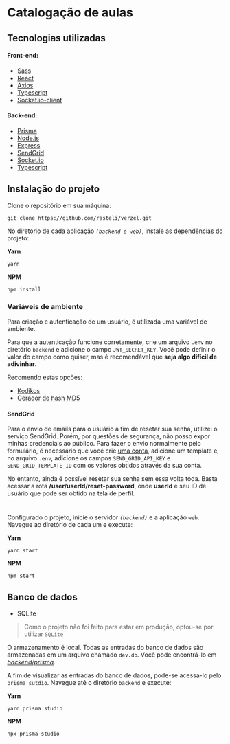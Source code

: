 # Catalogação de aulas

## Tecnologias utilizadas

#### Front-end:

- [Sass](https://sass-lang.com/)
- [React](https://reactjs.org/)
- [Axios](https://axios-http.com/)
- [Typescript](https://www.typescriptlang.org/)
- [Socket.io-client](https://socket.io/)

#### Back-end:

- [Prisma](https://www.prisma.io/)
- [Node.js](https://nodejs.org/en/)
- [Express](https://expressjs.com/)
- [SendGrid](https://sendgrid.com/)
- [Socket.io](https://socket.io/)
- [Typescript](https://www.typescriptlang.org/)

## Instalação do projeto

Clone o repositório em sua máquina:

```
git clone https://github.com/rasteli/verzel.git
```

No diretório de cada aplicação _`(backend e web)`_, instale as dependências do projeto:

**Yarn**

```
yarn
```

**NPM**

```
npm install
```

### Variáveis de ambiente

Para criação e autenticação de um usuário, é utilizada uma variável de ambiente.

Para que a autenticação funcione corretamente, crie um arquivo `.env` no diretório `backend` e adicione o campo `JWT_SECRET_KEY`. Você pode definir o valor do campo como quiser, mas é recomendável que **seja algo difícil de adivinhar**.

Recomendo estas opções:

- [Kodikos](https://kodikos.vercel.app/)
- [Gerador de hash MD5](https://www.md5hashgenerator.com/)

#### SendGrid

Para o envio de emails para o usuário a fim de resetar sua senha, utilizei o serviço SendGrid. Porém, por questões de segurança, não posso expor minhas credenciais ao público. Para fazer o envio normalmente pelo formulário, é necessário que você crie [uma conta](https://signup.sendgrid.com/), adicione um template e, no arquivo `.env`, adicione os campos `SEND_GRID_API_KEY` e `SEND_GRID_TEMPLATE_ID` com os valores obtidos através da sua conta.

No entanto, ainda é possível resetar sua senha sem essa volta toda. Basta acessar a rota **/user/userId/reset-password**, onde **userId** é seu ID de usuário que pode ser obtido na tela de perfil.

#

Configurado o projeto, inicie o servidor _`(backend)`_ e a aplicação `web`. Navegue ao diretório de cada um e execute:

**Yarn**

```
yarn start
```

**NPM**

```
npm start
```

## Banco de dados

- SQLite

> Como o projeto não foi feito para estar em produção,
> optou-se por utilizar `SQLite`

O armazenamento é local. Todas as entradas do banco de dados são armazenadas em um arquivo chamado `dev.db`. Você pode encontrá-lo em [_backend/prisma_](https://github.com/rasteli/verzel/tree/master/backend/prisma).

A fim de visualizar as entradas do banco de dados, pode-se acessá-lo pelo `prisma sutdio`. Navegue até o diretório `backend` e execute:

**Yarn**

```
yarn prisma studio
```

**NPM**

```
npx prisma studio
```
